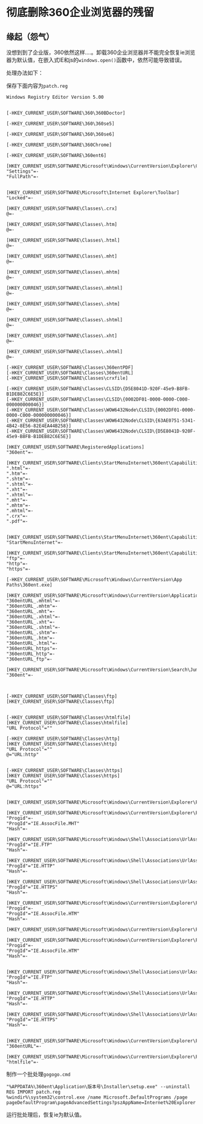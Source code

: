 # 彻底删除360企业浏览器的残留


## 缘起（怨气）

没想到到了企业版，360依然这样....。卸载360企业浏览器并不能完全恢复ie浏览器为默认值，在嵌入式IE和js的`windows.open()`函数中，依然可能导致错误。

处理办法如下：

保存下面内容为`patch.reg`

    Windows Registry Editor Version 5.00


    [-HKEY_CURRENT_USER\SOFTWARE\360\360BDoctor]

    [-HKEY_CURRENT_USER\SOFTWARE\360\360se5]

    [-HKEY_CURRENT_USER\SOFTWARE\360\360se6]

    [-HKEY_CURRENT_USER\SOFTWARE\360Chrome]

    [-HKEY_CURRENT_USER\SOFTWARE\360ent6]

    [HKEY_CURRENT_USER\SOFTWARE\Microsoft\Windows\CurrentVersion\Explorer\CabinetState]
    "Settings"=-
    "FullPath"=-


    [HKEY_CURRENT_USER\SOFTWARE\Microsoft\Internet Explorer\Toolbar]
    "Locked"=-

    [HKEY_CURRENT_USER\SOFTWARE\Classes\.crx]
    @=-

    [HKEY_CURRENT_USER\SOFTWARE\Classes\.htm]
    @=-

    [HKEY_CURRENT_USER\SOFTWARE\Classes\.html]
    @=-

    [HKEY_CURRENT_USER\SOFTWARE\Classes\.mht]
    @=-

    [HKEY_CURRENT_USER\SOFTWARE\Classes\.mhtm]
    @=-

    [HKEY_CURRENT_USER\SOFTWARE\Classes\.mhtml]
    @=-

    [HKEY_CURRENT_USER\SOFTWARE\Classes\.shtm]
    @=-

    [HKEY_CURRENT_USER\SOFTWARE\Classes\.shtml]
    @=-

    [HKEY_CURRENT_USER\SOFTWARE\Classes\.xht]
    @=-

    [HKEY_CURRENT_USER\SOFTWARE\Classes\.xhtml]
    @=-

    [-HKEY_CURRENT_USER\SOFTWARE\Classes\360entPDF]
    [-HKEY_CURRENT_USER\SOFTWARE\Classes\360entURL]
    [-HKEY_CURRENT_USER\SOFTWARE\Classes\crxfile]

    [-HKEY_CURRENT_USER\SOFTWARE\Classes\CLSID\{D5E8041D-920F-45e9-B8FB-B1DEB82C6E5E}]
    [-HKEY_CURRENT_USER\SOFTWARE\Classes\CLSID\{0002DF01-0000-0000-C000-000000000046}]
    [-HKEY_CURRENT_USER\SOFTWARE\Classes\WOW6432Node\CLSID\{0002DF01-0000-0000-C000-000000000046}]
    [-HKEY_CURRENT_USER\SOFTWARE\Classes\WOW6432Node\CLSID\{63AE0751-5341-4B42-8E56-82E4EA44B258}]
    [-HKEY_CURRENT_USER\SOFTWARE\Classes\WOW6432Node\CLSID\{D5E8041D-920F-45e9-B8FB-B1DEB82C6E5E}]

    [HKEY_CURRENT_USER\SOFTWARE\RegisteredApplications]
    "360ent"=-

    [HKEY_CURRENT_USER\SOFTWARE\Clients\StartMenuInternet\360ent\Capabilities\FileAssociations]
    ".html"=-
    ".htm"=-
    ".shtm"=-
    ".shtml"=-
    ".xht"=-
    ".xhtml"=-
    ".mht"=-
    ".mhtm"=-
    ".mhtml"=-
    ".crx"=-
    ".pdf"=-


    [HKEY_CURRENT_USER\SOFTWARE\Clients\StartMenuInternet\360ent\Capabilities\StartMenu]
    "StartMenuInternet"=-

    [HKEY_CURRENT_USER\SOFTWARE\Clients\StartMenuInternet\360ent\Capabilities\URLAssociations]
    "ftp"=-
    "http"=-
    "https"=-

    [-HKEY_CURRENT_USER\SOFTWARE\Microsoft\Windows\CurrentVersion\App Paths\360ent.exe]

    [HKEY_CURRENT_USER\SOFTWARE\Microsoft\Windows\CurrentVersion\ApplicationAssociationToasts]
    "360entURL_.mhtml"=-
    "360entURL_.mhtm"=-
    "360entURL_.mht"=-
    "360entURL_.xhtml"=-
    "360entURL_.xht"=-
    "360entURL_.shtml"=-
    "360entURL_.shtm"=-
    "360entURL_.htm"=-
    "360entURL_.html"=-
    "360entURL_https"=-
    "360entURL_http"=-
    "360entURL_ftp"=-

    [HKEY_CURRENT_USER\SOFTWARE\Microsoft\Windows\CurrentVersion\Search\JumplistData]
    "360ent"=-



    [-HKEY_CURRENT_USER\SOFTWARE\Classes\ftp]
    [HKEY_CURRENT_USER\SOFTWARE\Classes\ftp]


    [-HKEY_CURRENT_USER\SOFTWARE\Classes\htmlfile]
    [HKEY_CURRENT_USER\SOFTWARE\Classes\htmlfile]
    "URL Protocol"=""

    [-HKEY_CURRENT_USER\SOFTWARE\Classes\http]
    [HKEY_CURRENT_USER\SOFTWARE\Classes\http]
    "URL Protocol"=""
    @="URL:http"


    [-HKEY_CURRENT_USER\SOFTWARE\Classes\https]
    [HKEY_CURRENT_USER\SOFTWARE\Classes\https]
    "URL Protocol"=""
    @="URL:https"


    [HKEY_CURRENT_USER\SOFTWARE\Microsoft\Windows\CurrentVersion\Explorer\FileExts\.mhtm]

    [HKEY_CURRENT_USER\SOFTWARE\Microsoft\Windows\CurrentVersion\Explorer\FileExts\.mhtm\UserChoice]
    "Progid"=-
    "ProgId"="IE.AssocFile.MHT"
    "Hash"=-

    [HKEY_CURRENT_USER\SOFTWARE\Microsoft\Windows\Shell\Associations\UrlAssociations\FTP\UserChoice]
    "ProgId"="IE.FTP"
    "Hash"=-

    [HKEY_CURRENT_USER\SOFTWARE\Microsoft\Windows\Shell\Associations\UrlAssociations\http\UserChoice]
    "ProgId"="IE.HTTP"
    "Hash"=-

    [HKEY_CURRENT_USER\SOFTWARE\Microsoft\Windows\Shell\Associations\UrlAssociations\https\UserChoice]
    "ProgId"="IE.HTTPS"
    "Hash"=-

    [HKEY_CURRENT_USER\SOFTWARE\Microsoft\Windows\CurrentVersion\Explorer\FileExts\.shtm\UserChoice]
    "Progid"=-
    "ProgId"="IE.AssocFile.HTM"
    "Hash"=-

    [HKEY_CURRENT_USER\SOFTWARE\Microsoft\Windows\CurrentVersion\Explorer\FileExts\.shtml]

    [HKEY_CURRENT_USER\SOFTWARE\Microsoft\Windows\CurrentVersion\Explorer\FileExts\.shtml\UserChoice]
    "Progid"=-
    "ProgId"="IE.AssocFile.HTM"
    "Hash"=-


    [HKEY_CURRENT_USER\SOFTWARE\Microsoft\Windows\Shell\Associations\UrlAssociations\FTP\UserChoice]
    "ProgId"="IE.FTP"
    "Hash"=-

    [HKEY_CURRENT_USER\SOFTWARE\Microsoft\Windows\Shell\Associations\UrlAssociations\http\UserChoice]
    "ProgId"="IE.HTTP"
    "Hash"=-

    [HKEY_CURRENT_USER\SOFTWARE\Microsoft\Windows\Shell\Associations\UrlAssociations\https\UserChoice]
    "ProgId"="IE.HTTPS"
    "Hash"=-


    [HKEY_CURRENT_USER\SOFTWARE\Microsoft\Windows\CurrentVersion\Explorer\FileExts\.htm\OpenWithProgids]
    "360entURL"=-

    [HKEY_CURRENT_USER\SOFTWARE\Microsoft\Windows\CurrentVersion\Explorer\FileExts\.html\OpenWithProgids]
    "htmlfile"=-

制作一个批处理`gogogo.cmd`

    "%APPDATA%\360ent\Application\版本号\Installer\setup.exe" --uninstall
    REG IMPORT patch.reg
    %windir%\system32\control.exe /name Microsoft.DefaultPrograms /page pageDefaultProgram\pageAdvancedSettings?pszAppName=Internet%20Explorer

运行批处理后，恢复ie为默认值。
